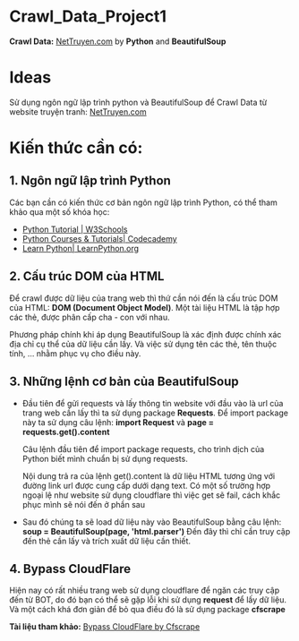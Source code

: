 # Crawl_Data_Project1
**Crawl Data:** [NetTruyen.com](https://www.nettruyenup.com/) by **Python** and **BeautifulSoup**

# Ideas

 Sử dụng ngôn ngữ lập trình python và BeautifulSoup để Crawl Data từ website truyện tranh: [NetTruyen.com](https://www.nettruyenup.com/)
 
 # Kiến thức cần có:
 
 ## 1. Ngôn ngữ lập trình Python 
 
 Các bạn cần có kiến thức cơ bản ngôn ngữ lập trình Python, có thể tham khảo qua một số khóa học:
 - [Python Tutorial | W3Schools](https://www.w3schools.com/python/default.asp)
 - [Python Courses & Tutorials| Codecademy](https://www.codecademy.com/catalog/language/python?g_network=g&g_productchannel=&g_adid=518718870867&g_locinterest=&g_keyword=learn%20python&g_acctid=243-039-7011&g_adtype=&g_keywordid=aud-726551140688:kwd-1025138201&g_ifcreative=&g_campaign=account&g_locphysical=1028580&g_adgroupid=102650143353&g_productid=&g_source={sourceid}&g_merchantid=&g_placement=&g_partition=&g_campaignid=10074200771&g_ifproduct=&utm_campaign=postclick&utm_content=learn-python-3&g_adtype=search&g_acctid=243-039-7011&utm_id=t_aud-726551140688:kwd-1025138201:ag_102650143353:cp_10074200771:n_g:d_c&utm_source=google&utm_medium=paid-search&utm_term=learn%20python&gclid=Cj0KCQiA1NebBhDDARIsAANiDD3FMSEaCukteK8i2RlTEWd_CUlieNH0ZGPvIHG1jR2AuEGRgKrVt8gaAhdaEALw_wcB)
- [Learn Python| LearnPython.org](https://www.learnpython.org/)
  
## 2. Cấu trúc DOM của HTML 
Để crawl được dữ liệu của trang web thì thứ cần nói đến là cấu trúc DOM của HTML: **DOM (Document Object Model)**. Một tài liệu HTML là tập hợp các thẻ, được phân cấp cha - con với nhau. 

Phương pháp chính khi áp dụng BeautifulSoup là xác định được chính xác địa chỉ cụ thể của dữ liệu cần lấy. Và việc sử dụng tên các thẻ, tên thuộc tính, … nhằm phục vụ cho điều này.

## 3. Những lệnh cơ bản của BeautifulSoup 
- Đầu tiên để gửi requests và lấy thông tin website với đầu vào là url của trang web cần lấy thì ta sử dụng package **Requests**.
  Để import package này ta sử dụng câu lệnh: **import Request** và **page = requests.get().content</code>** 
  
  Câu lệnh đầu tiên để import package requests, cho trình dịch của Python biết mình chuẩn bị sử dụng requests.
  
  Nội dung trả ra của lệnh get().content là dữ liệu HTML tương ứng với đường link url được cung cấp dưới dạng text. Có một số trường hợp ngoại lệ như website sử dụng cloudflare thì việc get sẽ fail, cách khắc phục mình sẽ nói đến ở phần sau 
 - Sau đó chúng ta sẽ load dữ liệu này vào BeautifulSoup bằng câu lệnh: **soup = BeautifulSoup(page, 'html.parser')**
 Đến đây thì chỉ cần truy cập đến thẻ cần lấy và trích xuất dữ liệu cần thiết.
 
 ## 4. Bypass CloudFlare
 Hiện nay có rất nhiều trang web sử dụng cloudflare để ngăn các truy cập đến từ BOT, do đó bạn có thể sẽ gặp lỗi khi sử dụng **request** để lấy dữ liệu. 
 Và một cách khá đơn giản để bỏ qua điều đó là sử dụng package **cfscrape**
 
 **Tài liệu tham khảo:** [Bypass CloudFlare by Cfscrape](https://github.com/Anorov/cloudflare-scrape)
